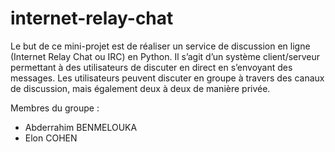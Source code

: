 # internet-relay-chat

Le but de ce mini-projet est de réaliser un service de discussion en ligne (Internet Relay Chat ou IRC) en Python.
Il s’agit d’un système client/serveur permettant à des utilisateurs de discuter en direct en s’envoyant des messages.
Les utilisateurs peuvent discuter en groupe à travers des canaux de discussion, mais également deux à deux de manière privée.

Membres du groupe :
- Abderrahim BENMELOUKA
- Elon COHEN
